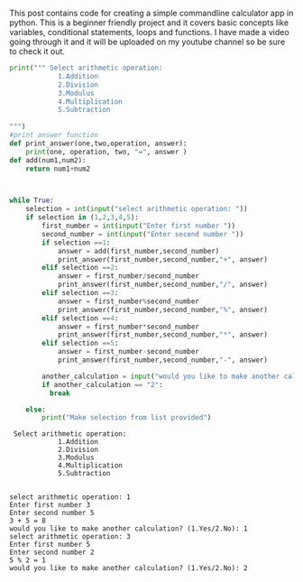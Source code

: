 This post contains code for creating a simple commandline calculator app in python. This is a beginner friendly project and it covers basic concepts like variables, conditional statements, loops and functions. 
I have made a video going through it and it will be uploaded on my youtube channel so be sure to check it out. 


```python
print(""" Select arithmetic operation: 
            1.Addition
            2.Division
            3.Modulus
            4.Multiplication
            5.Subtraction
            
""")
#print answer function
def print_answer(one,two,operation, answer):
    print(one, operation, two, "=", answer )
def add(num1,num2):
    return num1+num2



while True:
    selection = int(input("select arithmetic operation: "))
    if selection in (1,2,3,4,5):
        first_number = int(input("Enter first number "))
        second_number = int(input("Enter second number "))
        if selection ==1:
            answer = add(first_number,second_number)
            print_answer(first_number,second_number,"+", answer)
        elif selection ==2:
            answer = first_number/second_number
            print_answer(first_number,second_number,"/", answer)   
        elif selection ==3:
            answer = first_number%second_number
            print_answer(first_number,second_number,"%", answer)   
        elif selection ==4:
            answer = first_number*second_number
            print_answer(first_number,second_number,"*", answer)   
        elif selection ==5:
            answer = first_number-second_number
            print_answer(first_number,second_number,"-", answer) 

        another_calculation = input("would you like to make another calculation? (1.Yes/2.No): ")
        if another_calculation == "2":
          break

    else:
        print("Make selection from list provided")

```

     Select arithmetic operation: 
                1.Addition
                2.Division
                3.Modulus
                4.Multiplication
                5.Subtraction
                
    
    select arithmetic operation: 1
    Enter first number 3
    Enter second number 5
    3 + 5 = 8
    would you like to make another calculation? (1.Yes/2.No): 1
    select arithmetic operation: 3
    Enter first number 5
    Enter second number 2
    5 % 2 = 1
    would you like to make another calculation? (1.Yes/2.No): 2



```python

```
